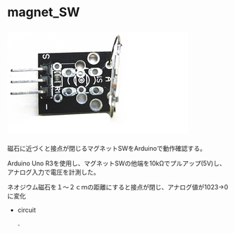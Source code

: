 # magnet_SW
## <img src="https://github.com/Yokochan2005/arduino-software/blob/master/arduino/post_checker/img/magnetSW.png" style="zoom:50%;" />
磁石に近づくと接点が閉じるマグネットSWをArduinoで動作確認する。

Arduino Uno R3を使用し、マグネットSWの他端を10kΩでプルアップ(5V)し、アナログ入力で電圧を計測した。

ネオジウム磁石を１～２ｃｍの距離にすると接点が閉じ、アナログ値が1023→0に変化




- circuit

  <img src="C:\Users\洋一郎\Documents\arduino-software\arduino\post_checker\circuit\magnet.jpg" style="zoom: 25%;" />

  
